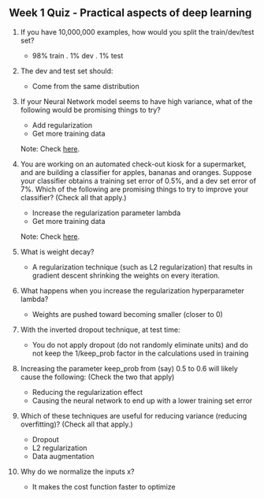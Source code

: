 ## Week 1 Quiz - Practical aspects of deep learning

1. If you have 10,000,000 examples, how would you split the train/dev/test set?

    - 98% train . 1% dev . 1% test
    
2. The dev and test set should:

    - Come from the same distribution
    
3. If your Neural Network model seems to have high variance, what of the following would be promising things to try?

    - Add regularization
    - Get more training data
    
    Note: Check [here](https://user-images.githubusercontent.com/14886380/29240263-f7c517ca-7f93-11e7-8549-58856e0ed12f.png).

4. You are working on an automated check-out kiosk for a supermarket, and are building a classifier for apples, bananas and oranges. Suppose your classifier obtains a training set error of 0.5%, and a dev set error of 7%. Which of the following are promising things to try to improve your classifier? (Check all that apply.)

    - Increase the regularization parameter lambda
    - Get more training data

    Note: Check [here](https://user-images.githubusercontent.com/14886380/29240263-f7c517ca-7f93-11e7-8549-58856e0ed12f.png).
    
 5. What is weight decay?

    - A regularization technique (such as L2 regularization) that results in gradient descent shrinking the weights on every iteration.
    
 6. What happens when you increase the regularization hyperparameter lambda?
 
    - Weights are pushed toward becoming smaller (closer to 0)

7. With the inverted dropout technique, at test time:

    - You do not apply dropout (do not randomly eliminate units) and do not keep the 1/keep_prob factor in the calculations used in training
    
8. Increasing the parameter keep_prob from (say) 0.5 to 0.6 will likely cause the following: (Check the two that apply)

    - Reducing the regularization effect
    - Causing the neural network to end up with a lower training set error
    
9. Which of these techniques are useful for reducing variance (reducing overfitting)? (Check all that apply.)

    - Dropout
    - L2 regularization
    - Data augmentation

10. Why do we normalize the inputs x?

    - It makes the cost function faster to optimize
